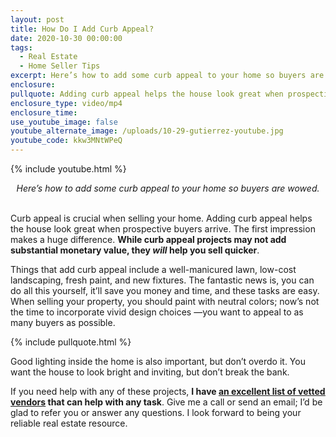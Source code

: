 ```yaml
---
layout: post
title: How Do I Add Curb Appeal?
date: 2020-10-30 00:00:00
tags:
  - Real Estate
  - Home Seller Tips
excerpt: Here’s how to add some curb appeal to your home so buyers are wowed.
enclosure:
pullquote: Adding curb appeal helps the house look great when prospective buyers arrive.
enclosure_type: video/mp4
enclosure_time:
use_youtube_image: false
youtube_alternate_image: /uploads/10-29-gutierrez-youtube.jpg
youtube_code: kkw3MNtWPeQ
---
```


{% include youtube.html %}

<center><em>Here&rsquo;s how to add some curb appeal to your home so buyers are wowed.</em></center>

<br>Curb appeal is crucial when selling your home. Adding curb appeal helps the house look great when prospective buyers arrive. The first impression makes a huge difference. **While curb appeal projects may not add substantial monetary value, they *will* help you sell quicker**.

Things that add curb appeal include a well-manicured lawn, low-cost landscaping, fresh paint, and new fixtures. The fantastic news is, you can do all this yourself, it’ll save you money and time, and these tasks are easy. When selling your property, you should paint with neutral colors; now’s not the time to incorporate vivid design choices —you want to appeal to as many buyers as possible.

{% include pullquote.html %}

Good lighting inside the home is also important, but don’t overdo it. You want the house to look bright and inviting, but don’t break the bank.

If you need help with any of these projects, **I have <u><a target="_blank" rel="noopener" href="/img/Carlos Vendor List 72020.pdf">an excellent list of vetted vendors</a></u> that can help with any task**. Give me a call or send an email; I’d be glad to refer you or answer any questions. I look forward to being your reliable real estate resource.